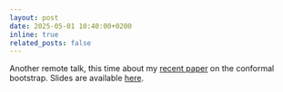 ```yaml
---
layout: post
date: 2025-05-01 10:40:00+0200
inline: true
related_posts: false
---
```


Another remote talk, this time about my [recent paper](https://arxiv.org/abs/2502.21227) on the conformal bootstrap.
Slides are available [here](/assets/pdf/CoBooM2d_Haifa.pdf).
